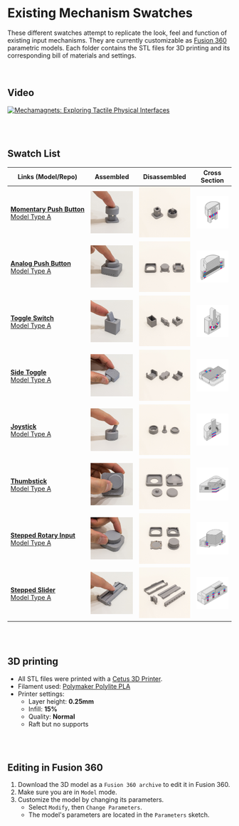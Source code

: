 # Existing Mechanism Swatches

These different swatches attempt to replicate the look, feel and function of existing input mechanisms. They are currently customizable as [Fusion 360](https://www.autodesk.com/products/fusion-360/students-teachers-educators) parametric models. Each folder contains the STL files for 3D printing and its corresponding bill of materials and settings.
<br><br><br>

## Video

[![Mechamagnets: Exploring Tactile Physical Interfaces](https://i.vimeocdn.com/video/691555668_200x150.webp)](https://vimeo.com/262315435)

<br><br>

## Swatch List

| Links (Model/Repo) | Assembled | Disassembled | Cross Section |
| --- | --- | --- | --- |
| [**Momentary&nbsp;Push&nbsp;Button**](Momentary%20Push%20Button)<br>[Model Type A](http://a360.co/2ETcFkX) | ![Momentary Push Button](Momentary%20Push%20Button/MomentaryButton_Assembled.png) | ![Momentary Push Button](Momentary%20Push%20Button/MomentaryButton_Disassembled.png) | ![Momentary Push Button](Momentary%20Push%20Button/X_MomentaryPush.png) |
| [**Analog Push Button**](Analog%20Push%20Button)<br>[Model Type A](https://a360.co/2IVTaXW) | ![Analog Push Button](Analog%20Push%20Button/AnalogPush_Assembled.png) | ![Analog Push Button](Analog%20Push%20Button/AnalogPush_Disassembled.png) | ![Analog Push Button](Analog%20Push%20Button/X_AnalogPush.png) |
| [**Toggle Switch**](Toggle%20Switch)<br>[Model Type A](http://a360.co/2FnV1pF) | ![Toggle Switch](Toggle%20Switch/ToggleSwitch_Assembled.png) | ![Toggle Switch](Toggle%20Switch/ToggleSwitch_Disassembled.png) | ![Toggle Switch](Toggle%20Switch/X_ToggleSwitch.png) |
| [**Side Toggle**](Side%20Toggle)<br>[Model Type A](https://a360.co/2IUgt4k) | ![Side Toggle](Side%20Toggle/SideToggle_Assembled.png) | ![Side Toggle](Side%20Toggle/SideToggle_Disassembled.png) | ![Side Toggle](Side%20Toggle/X_SideToggle.png) |
| [**Joystick**](Joystick)<br>[Model Type A](https://a360.co/2IVoINM) | ![Joystick](Joystick/Joystick_Assembled.png) | ![Joystick](Joystick/Joystick_Disassembled.png) | ![Joystick](Joystick/X_Joystick.png) |
| [**Thumbstick**](Thumbstick)<br>[Model Type A](https://a360.co/2unZAfm) | ![Thumbstick](Thumbstick/Thumbstick_Assembled.png) | ![Thumbstick](Thumbstick/Thumbstick_Disassembled.png) | ![Thumbstick](Thumbstick/X_Thumbstick.png) |
| [**Stepped Rotary Input**](Stepped%20Rotary%20Input)<br>[Model Type A](http://a360.co/2H2wfbK) | ![Stepped Rotary Input](Stepped%20Rotary%20Input/Rotary_Assembled.png) | ![Stepped Rotary Input](Stepped%20Rotary%20Input/Rotary_Disassembled.png) | ![Stepped Rotary Input](Stepped%20Rotary%20Input/X_Rotary.png) |
| [**Stepped Slider**](Stepped%20Slider)<br>[Model Type A](http://a360.co/2Fnwxgg) | ![Stepped Slider](Stepped%20Slider/Slider_Assembled.png) | ![Stepped Slider](Stepped%20Slider/Slider_Disassembled.png) | ![Stepped Slider](Stepped%20Slider/X_Slider.png) | 

<br><br>

## 3D printing
* All STL files were printed with a [Cetus 3D Printer](https://www.cetus3d.com/).
* Filament used: [Polymaker Polylite PLA](http://www.polymaker.com/shop/polylitetrade/)
* Printer settings:
  * Layer height: **0.25mm**
  * Infill: **15%**
  * Quality: **Normal**
  * Raft but no supports

<br><br>

## Editing in Fusion 360

1. Download the 3D model as a `Fusion 360 archive` to edit it in Fusion 360.
2. Make sure you are in `Model` mode.
3. Customize the model by changing its parameters.
    - Select `Modify`, then `Change Parameters`. 
    - The model's parameters are located in the `Parameters` sketch.